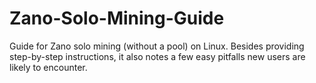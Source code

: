 # Zano-Solo-Mining-Guide

 Guide for Zano solo mining (without a pool) on Linux. Besides providing step-by-step instructions, it also notes a few easy pitfalls new users are likely to encounter. 
